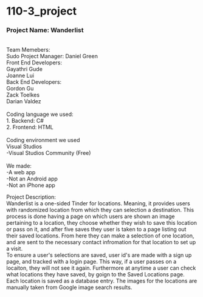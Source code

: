 # 110-3_project

### Project Name: Wanderlist <br/>
<br/>
 Team Memebers: <br/>
   Sudo Project Manager: 
    Daniel Green <br/>
   Front End Developers: <br/>
    Gayathri Gude <br/>
    Joanne Lui <br/>
 Back End Developers: <br/>
    Gordon Gu <br/>
    Zack Toelkes <br/>
    Darian Valdez <br/>
<br/>
Coding language we used: <br/>
  1. Backend: C# <br/>
  2. Frontend: HTML <br/>
<br/>
Coding environment we used <br/>
  Visual Studios <br/>
    -Visual Studios Community (Free) <br/>
<br/>
We made: <br/>
  -A web app <br/>
    -Not an Android app <br/>
    -Not an iPhone app <br/>

Project Description: <br/>
  Wanderlist is a one-sided Tinder for locations. Meaning, it provides users with randomized location from which they can selection a destination. This process is done having a page on which users are shown an image pertaining to a location, they choose whether they wish to save this location or pass on it, and after five saves they user is taken to a page listing out their saved locations. From here they  can make a selection of one location, and are sent to the necessary contact infromation for that location to set up a visit. <br/>
  To ensure a user's selections are  saved, user id's are made with a sign up page, and tracked with a login page. This way, if a user passes on a locaiton, they will not see it again. Furthermore at anytime a user can check what locations they have saved, by goign to the Saved Locations page. <br/>
  Each location is saved as a database entry. The images for the locations are manually taken from Google image search results.
